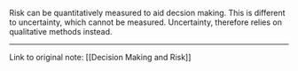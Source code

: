 Risk can be quantitatively measured to aid decsion making. This is different to uncertainty, which cannot be measured. Uncertainty, therefore relies on qualitative methods instead.

---
Link to original note:
[[Decision Making and Risk]]

